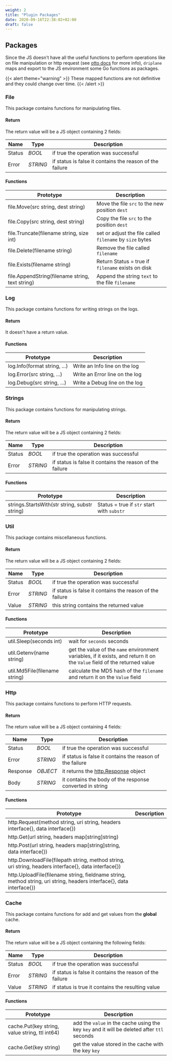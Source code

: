 ```yaml
---
weight: 2
title: "Plugin Packages"
date: 2020-09-16T22:38:02+02:00
draft: false
---
```


## Packages

Since the JS doesn't have all the useful functions to perform operations like on file manipulation or http request (see [otto docs](https://godoc.org/github.com/robertkrimen/otto) for more info), `driplane` maps and export to the JS environment some Go functions as packages.


{{< alert theme="warning" >}}
These mapped functions are not definitive and they could change over time.
{{< /alert >}} 

### File

This package contains functions for manipulating files.

#### Return

The return value will be a JS object containing 2 fields:

| Name   | Type     | Description                                              |
|--------|----------|----------------------------------------------------------|
| Status | _BOOL_   | if true the operation was successful                     |
| Error  | _STRING_ | if status is false it contains the reason of the failure |

#### Functions

| Prototype                                       | Description                                              |
|-------------------------------------------------|----------------------------------------------------------|
| file.Move(src string, dest string)              | Move the file `src` to the new position `dest`           |
| file.Copy(src string, dest string)              | Copy the file `src` to the position `dest`               |
| file.Truncate(filename string, size int)        | set or adjust the file called `filename` by `size` bytes |
| file.Delete(filename string)                    | Remove the file called `filename`                        |
| file.Exists(filename string)                    | Return Status = true if `filename` exists on disk        |
| file.AppendString(filename string, text string) | Append the string `text` to the file `filename`          |

### Log

This package contains functions for writing strings on the logs.

#### Return

It doesn't have a return value.

#### Functions

| Prototype | Description |
| --- | --- |
| log.Info(format string, ...) | Write an Info line on the log |
| log.Error(src string, ...) | Write an Error line on the log |
| log.Debug(src string, ...) | Write a Debug line on the log |

### Strings

This package contains functions for manipulating strings.

#### Return

The return value will be a JS object containing 2 fields:

| Name   | Type     | Description                                              |
|--------|----------|----------------------------------------------------------|
| Status | _BOOL_   | if true the operation was successful                     |
| Error  | _STRING_ | if status is false it contains the reason of the failure |

#### Functions

| Prototype                                     | Description                                |
|-----------------------------------------------|--------------------------------------------|
| strings.StartsWith(str string, substr string) | Status = true if `str` start with `substr` |

### Util

This package contains miscellaneous functions.

#### Return

The return value will be a JS object containing 2 fields:

| Name   | Type     | Description                                              |
|--------|----------|----------------------------------------------------------|
| Status | _BOOL_   | if true the operation was successful                     |
| Error  | _STRING_ | if status is false it contains the reason of the failure |
| Value  | _STRING_ | this string contains the returned value                  |

#### Functions

| Prototype                     | Description                                                                                                               |
|-------------------------------|---------------------------------------------------------------------------------------------------------------------------|
| util.Sleep(seconds int)       | wait for `seconds` seconds                                                                                                |
| util.Getenv(name string)      | get the value of the `name` environment variables, if it exists, and return it on the `Value` field of the returned value |
| util.Md5File(filename string) | calculate the MD5 hash of the `filename` and return it on the `Value` field                                               |

### Http

This package contains functions to perform HTTP requests.

#### Return

The return value will be a JS object containing 4 fields:

| Name     | Type     | Description                                                                      |
|----------|----------|----------------------------------------------------------------------------------|
| Status   | _BOOL_   | if true the operation was successful                                             |
| Error    | _STRING_ | if status is false it contains the reason of the failure                         |
| Response | _OBJECT_ | it returns the [http.Response](https://golang.org/pkg/net/http/#Response) object |
| Body     | _STRING_ | it contains the body of the response converted in string                         |

#### Functions

| Prototype                                                                                                            | Description |
|----------------------------------------------------------------------------------------------------------------------|-------------|
| http.Request(method string, uri string, headers interface{}, data interface{})                                       |             |
| http.Get(url string, headers map[string]string)                                                                      |             |
| http.Post(url string, headers map[string]string, data interface{})                                                   |             |
| http.DownloadFile(filepath string, method string, uri string, headers interface{}, data interface{})                 |             |
| http.UploadFile(filename string, fieldname string, method string, uri string, headers interface{}, data interface{}) |             |

### Cache

This package contains functions for add and get values from the **global** cache.

#### Return

The return value will be a JS object containing the following fields:

| Name   | Type     | Description                                              |
|--------|----------|----------------------------------------------------------|
| Status | _BOOL_   | if true the operation was successful                     |
| Error  | _STRING_ | if status is false it contains the reason of the failure |
| Value  | _STRING_ | if status is true it contains the resulting value        |

#### Functions

| Prototype                                      | Description                                                                                 |
|------------------------------------------------|---------------------------------------------------------------------------------------------|
| cache.Put(key string, value string, ttl int64) | add the `value` in the cache using the key `key` and it will be deleted after `ttl` seconds |
| cache.Get(key string)                          | get the value stored in the cache with the key `key`                                        |
